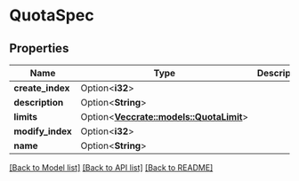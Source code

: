 # QuotaSpec

## Properties

| Name             | Type                                                        | Description | Notes      |
| ---------------- | ----------------------------------------------------------- | ----------- | ---------- |
| **create_index** | Option<**i32**>                                             |             | [optional] |
| **description**  | Option<**String**>                                          |             | [optional] |
| **limits**       | Option<[**Vec<crate::models::QuotaLimit>**](QuotaLimit.md)> |             | [optional] |
| **modify_index** | Option<**i32**>                                             |             | [optional] |
| **name**         | Option<**String**>                                          |             | [optional] |

[[Back to Model list]](../README.md#documentation-for-models)
[[Back to API list]](../README.md#documentation-for-api-endpoints)
[[Back to README]](../README.md)
